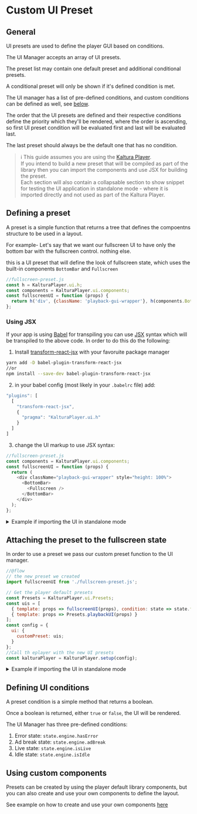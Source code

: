 # Custom UI Preset

## General

UI presets are used to define the player GUI based on conditions.

The UI Manager accepts an array of UI presets.

The preset list may contain one default preset and additional conditional presets.

A conditional preset will only be shown if it's defined condition is met.

The UI manager has a list of pre-defined conditions, and custom conditions can be defined as well, see [below](#defining-ui-conditions).

The order that the UI presets are defined and their respective conditions define the priority which they'll be rendered, where the order is ascending, so first UI preset condition will be evaluated first and last will be evaluated last.

The last preset should always be the default one that has no condition.

> :information_source:
> This guide assumes you are using the [Kaltura Player].</br>
> If you intend to build a new preset that will be compiled as part of the library then you can import the components and use JSX for building the preset.</br>
> Each section will also contain a collapsable section to show snippet for testing the UI application in standalone mode - where it is imported directly and not used as part of the Kaltura Player.

[kaltura player]: https://github.com/kaltura/kaltura-player-js/

## Defining a preset

A preset is a simple function that returns a tree that defines the compoentns structure to be used in a layout.

For example- Let's say that we want our fullscreen UI to have only the bottom bar with the fullscreen control. nothing else.

this is a UI preset that will define the look of fullscreen state, which uses the built-in components `BottomBar` and `Fullscreen`

```javascript
//fullscreen-preset.js
const h = KalturaPlayer.ui.h;
const components = KalturaPlayer.ui.components;
const fullscreenUI = function (props) {
  return h('div', {className: 'playback-gui-wrapper'}, h(components.BottomBar, h(components.Fullscreen, {}, {className: 'playkit-left-controls'})));
};
```

### Using JSX

If your app is using [Babel] for transpiling you can use [JSX] syntax which will be transpiled to the above code.
In order to do this do the following:

1.  Install [transform-react-jsx](https://www.npmjs.com/package/babel-plugin-transform-react-jsx) with your favoruite package manager

```bash
yarn add -D babel-plugin-transform-react-jsx
//or
npm install --save-dev babel-plugin-transform-react-jsx
```

2.  in your babel config (most likely in your `.babelrc` file) add:

```javascript
"plugins": [
  [
    "transform-react-jsx",
    {
      "pragma": "KalturaPlayer.ui.h"
    }
  ]
]
```

3.  change the UI markup to use JSX syntax:

```javascript
//fullscreen-preset.js
const components = KalturaPlayer.ui.components;
const fullscreenUI = function (props) {
  return (
    <div className="playback-gui-wrapper" style="height: 100%">
      <BottomBar>
        <Fullscreen />
      </BottomBar>
    </div>
  );
};
```

[jsx]: https://reactjs.org/docs/jsx-in-depth.html
[babel]: http://babeljs.io/

<details>
  <summary>Example if importing the UI in standalone mode</summary>

```javascript
//fullscreen-preset.js
//@flow
import {h, BottomBar, Fullscreen} from 'playkit-js-ui';

export default function fullscreenUI(props: any) {
  return (
    <div className="playback-gui-wrapper" style="height: 100%">
      <BottomBar>
        <Fullscreen />
      </BottomBar>
    </div>
  );
}
```

</details>

## Attaching the preset to the fullscreen state

In order to use a preset we pass our custom preset function to the UI manager.

```javascript
//@flow
// the new preset we created
import fullscreenUI from './fullscreen-preset.js';

// Get the player default presets
const Presets = KalturaPlayer.ui.Presets;
const uis = [
  { template: props => fullscreenUI(props), condition: state => state.fullscreen.fullscreen },
  { template: props => Presets.playbackUI(props) }
];
const config = {
  ui: {
    customPreset: uis;
  }
};
//Call th eplayer with the new UI presets
const kalturaPlayer = KalturaPlayer.setup(config);
```

<details>
  <summary>Example if importing the UI in standalone mode</summary>

```javascript
//@flow
import {default as PlaykitUI, Presets} from 'playkit-js-ui';

// the new preset we created
import fullscreenUI from './fullscreen-preset.js';

function buildUI(player: Player, config: Object): void {
  const uis = [
    {template: props => fullscreenUI(props), condition: state => state.fullscreen.fullscreen},
    {template: props => Presets.playbackUI(props)}
  ];

  let playerUIManager = new PlaykitUI(player, config);
  playerUIManager.buildCustomUI(uis);
}
```

</details>

## Defining UI conditions

A preset condition is a simple method that returns a boolean.

Once a boolean is returned, either `true` or `false`, the UI will be rendered.

The UI Manager has three pre-defined conditions:

1. Error state: `state.engine.hasError`
2. Ad break state: `state.engine.adBreak`
3. Live state: `state.engine.isLive`
4. Idle state: `state.engine.isIdle`

## Using custom components

Presets can be created by using the player default library components, but you can also create and use your own components to define the layout.

See example on how to create and use your own components [here](create-ui-component.md)

```

```
